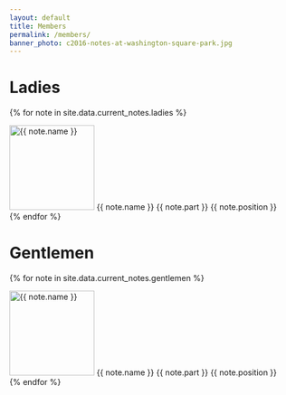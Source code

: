 ```yaml
---
layout: default
title: Members
permalink: /members/
banner_photo: c2016-notes-at-washington-square-park.jpg
---
```


# Ladies

<div class="current-notes">

{% for note in site.data.current_notes.ladies %}
<div class="current-note">
  <img src="/images/notes/{{ note.picture }}" alt="{{ note.name }}" width="150" height="150">
  <span class="name">{{ note.name }}</span>
  <span class="part">{{ note.part }}</span>
  <span class="position">{{ note.position }}</span>
</div>
{% endfor %}

</div>

# Gentlemen

<div class="current-notes">

{% for note in site.data.current_notes.gentlemen %}
<div class="current-note">
  <img src="/images/notes/{{ note.picture }}" alt="{{ note.name }}" width="150" height="150">
  <span class="name">{{ note.name }}</span>
  <span class="part">{{ note.part }}</span>
  <span class="position">{{ note.position }}</span>
</div>
{% endfor %}

</div>